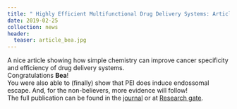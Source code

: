 ```yaml
---
title: " Highly Efficient Multifunctional Drug Delivery Systems: Article Online!"
date: 2019-02-25
collection: news
header:
  teaser: article_bea.jpg
---
```

A nice article showing how simple chemistry can improve cancer specificity and efficiency of drug delivery systems. <br>
Congratulations **Bea**!
<br>
You were also able to (finally) show that PEI does induce endossomal escape. And, for the non-believers, more evidence will follow!
<br>
The full publication can be found in the <a href="https://www.nature.com/articles/s41598-019-39107-3"><u>journal</u></a> or at <a href="https://www.researchgate.net/publication/331326850_Polymeric_Engineering_of_Nanoparticles_for_Highly_Efficient_Multifunctional_Drug_Delivery_Systems"><u>Research gate</u></a>.
